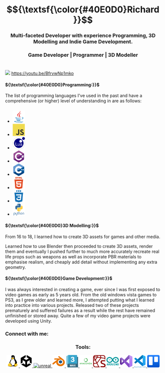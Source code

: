 <h1 align="center">$${\textsf{\color{#40E0D0}Richard}}$$ </h1>
<h3 align="center">Multi-faceted Developer with experience Programming, 3D Modelling and Indie Game Development.</h3>
<h3 align="center">Game Developer | Programmer | 3D Modeller </h3>
<h1> </h1>

<img src="https://github.com/2UP5/Portfolio/blob/Game-Development/Stardust/4K_teaser2.png"></img>
https://youtu.be/BfrvwNp1mko

<div>
  <h4>${\textsf{\color{#40E0D0}Programming:}}$</h4>
   The list of programming languages I've used in the past and have a comprehensive (or higher) level of understanding in are as follows:
   <h3></h3>
  
  - <a href="https://www.java.com" target="_blank" rel="noreferrer"> <img src="https://raw.githubusercontent.com/devicons/devicon/master/icons/java/java-original.svg" alt="java" width="40" height="40"/> </a>     
  - <a href="https://www.javascript.com" target="_blank" rel="noreferrer"> <img src="https://github.com/devicons/devicon/blob/master/icons/javascript/javascript-original.svg" alt="javascript" width="40" height="40"/> </a>
  - <a href="https://lua.org/" target="_blank" rel="noreferrer"> <img src="https://github.com/devicons/devicon/blob/master/icons/lua/lua-original.svg" alt="lua" width="40" height="40"/> </a>
  - <a href="https://www.w3schools.com/cs/" target="_blank" rel="noreferrer"> <img src="https://raw.githubusercontent.com/devicons/devicon/master/icons/csharp/csharp-original.svg" alt="csharp" width="40" height="40"/> </a>
  - <a href="https://www.w3schools.com/cpp/" target="_blank" rel="noreferrer"> <img src="https://raw.githubusercontent.com/devicons/devicon/master/icons/cplusplus/cplusplus-original.svg" alt="cplusplus" width="40" height="40"/></a>
  - <a href="https://www.w3schools.com/html/html_basic.asp" target="_blank" rel="noreferrer"> <img src="https://github.com/devicons/devicon/blob/master/icons/html5/html5-plain-wordmark.svg" alt="html5" width="40" height="40"/> </a>
  - <a href="https://www.w3schools.com/css/" target="_blank" rel="noreferrer"> <img src="https://github.com/devicons/devicon/blob/master/icons/css3/css3-plain-wordmark.svg" alt="css3" width="40" height="40"/> </a>
  - <a href="https://www.python.org/" target="_blank" rel="noreferrer"> <img src="https://github.com/devicons/devicon/blob/master/icons/python/python-original-wordmark.svg" alt="python" width="40" height="40"/> </a>


  <h4>${\textsf{\color{#40E0D0}3D Modelling:}}$</h4>
   <p>From 16 to 18, I learned how to create 3D assets for games and other media.</p>

   <p>Learned how to use Blender then proceeded to create 3D assets, render them and eventually I pushed further to much more accurately recreate real life props such as weapons as well as incorporate PBR materials to emphasise realism, and cheaply add detail without implementing any extra geometry.</p>
  <h4>${\textsf{\color{#40E0D0}Game Development:}}$</h4>
   <p>I was always interested in creating a game, ever since I was first exposed to video games as early as 5 years old. From the old windows vista games to PS3, as I grew older and learned more, I attempted putting what I learned into practice into various projects. Released two of these projects prematurely and suffered failures as a result while the rest have remained unfinished or stored away. Quite a few of my video game projects were developed using Unity.</p>
</div>


<h3 align="left">Connect with me:</h3>
<p align="left">
</p>


<h3 align="center">Tools:</h3>
<div align="center">
  <a href="https://www.linux.org/" target="_blank" rel="noreferrer"> <img src="https://github.com/devicons/devicon/blob/master/icons/linux/linux-original.svg" alt="linux" width="40" height="40"/> </a> 
  <a href="https://unity.com/" target="_blank" rel="noreferrer"> <img src="https://github.com/devicons/devicon/blob/master/icons/unity/unity-plain.svg" alt="unity" width="40" height="40"/> </a> 
  <a href="https://unrealengine.com/" target="_blank" rel="noreferrer"> <img src="https://raw.githubusercontent.com/kenangundogan/fontisto/036b7eca71aab1bef8e6a0518f7329f13ed62f6b/icons/svg/brand/unreal-engine.svg" alt="unreal" width="40" height="40"/> </a>
  <a href="https://blender.org/" target="_blank" rel="noreferrer"> <img src="https://github.com/devicons/devicon/blob/master/icons/blender/blender-original.svg" alt="blender" width="40" height="40"/> </a>
  <a href="https://https://www.autodesk.co.uk/" target="_blank" rel="noreferrer"> <img src="https://github.com/devicons/devicon/blob/master/icons/threedsmax/threedsmax-original.svg" alt="3dsmax" width="40" height="40"/> </a>
  <a href="https://anaconda.com/" target="_blank" rel="noreferrer"> <img src="https://github.com/devicons/devicon/blob/master/icons/anaconda/anaconda-original-wordmark.svg" alt="anaconda" width="40" height="40"/> </a>
  <a href="https://www.spyder-ide.org/" target="_blank" rel="noreferrer"> <img src="https://github.com/devicons/devicon/blob/master/icons/spyder/spyder-plain.svg" alt="spyder" width="40" height="40"/> </a>
  <a href="https://www.arduino.cc/" target="_blank" rel="noreferrer"> <img src="https://github.com/devicons/devicon/blob/master/icons/arduino/arduino-original-wordmark.svg" alt="arduino" width="40" height="40"/> </a>
  <a href="https://visualstudio.microsoft.com/" target="_blank" rel="noreferrer"> <img src="https://github.com/devicons/devicon/blob/master/icons/visualstudio/visualstudio-original.svg" alt="visualstudio" width="40" height="40"/> </a>
  <a href="https://code.visualstudio.com/" target="_blank" rel="noreferrer"> <img src="https://github.com/devicons/devicon/blob/master/icons/vscode/vscode-original-wordmark.svg" alt="visualcode" width="40" height="40"/> </a>
  <a href="https://trello.com/home" target="_blank" rel="noreferrer"> <img src="https://github.com/devicons/devicon/blob/master/icons/trello/trello-original.svg" alt="trello" width="40" height="40"/> </a>
</div>
  
